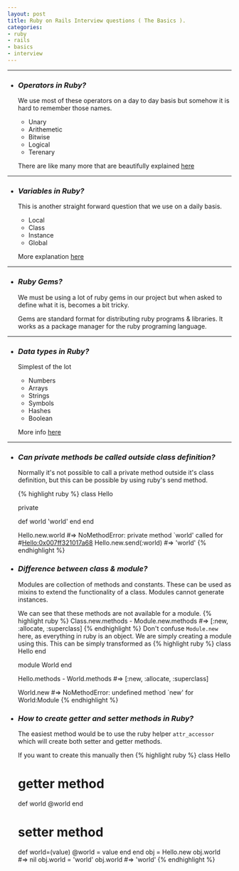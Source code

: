 ```yaml
---
layout: post
title: Ruby on Rails Interview questions ( The Basics ).
categories:
- ruby
- rails
- basics
- interview
---
```


---
* ### ***Operators in Ruby?***

  We use most of these operators on a day to day basis but somehow it is hard to
remember those names.
  * Unary
  * Arithemetic
  * Bitwise
  * Logical
  * Terenary

  There are like many more that are beautifully
explained [here](https://www.rubyguides.com/2018/07/ruby-operators)

---
* ### ***Variables in Ruby?***

  This is another straight forward question that we use on a daily basis.
  * Local
  * Class
  * Instance
  * Global

  More explanation [here](https://www.geeksforgeeks.org/ruby-types-of-variables/)

---
* ### ***Ruby Gems?***

  We must be using a lot of ruby gems in our project but when asked to define what
it is, becomes a bit tricky.

  Gems are standard format for distributing ruby programs & libraries. It works as
a package manager for the ruby programing language.

---
* ### ***Data types in Ruby?***

  Simplest of the lot

  * Numbers
  * Arrays
  * Strings
  * Symbols
  * Hashes
  * Boolean

  More info [here](https://www.geeksforgeeks.org/ruby-data-types/)

---
* ### ***Can private methods be called outside class definition?***

  Normally it's not possible to call a private method outside it's class
  definition, but this can be possible by using ruby's send method.

  {% highlight ruby %}
  class Hello

    private

    def world
      'world'
    end
  end

  Hello.new.world  #=> NoMethodError: private method `world' called for #<Hello:0x007ff321017a68>
  Hello.new.send(:world) #=> 'world'
  {% endhighlight %}

* ### ***Difference between class & module?***

  Modules are collection of methods and constants. These can be used as mixins
  to extend the functionality of a class. Modules cannot generate instances.

  We can see that these methods are not available for a module.
  {% highlight ruby %}
  Class.new.methods - Module.new.methods #=> [:new, :allocate, :superclass]
  {% endhighlight %}
  Don't confuse `Module.new` here, as everything in ruby is an object. We are
  simply creating a module using this.
  This can be simply transformed as 
  {% highlight ruby %}
  class Hello
  end

  module World
  end

  Hello.methods - World.methods #=> [:new, :allocate, :superclass]

  World.new #=> NoMethodError: undefined method `new' for World:Module
  {% endhighlight %}

* ### ***How to create getter and setter methods in Ruby?***

  The easiest method would be to use the ruby helper `attr_accessor` which will
  create both setter and getter methods.

  If you want to create this manually then
  {% highlight ruby %}
  class Hello
    # getter method
    def world
      @world
    end

    # setter method
    def world=(value)
      @world = value
    end
  end
  obj = Hello.new
  obj.world #=> nil
  obj.world = 'world'
  obj.world #=> 'world'
  {% endhighlight %}


